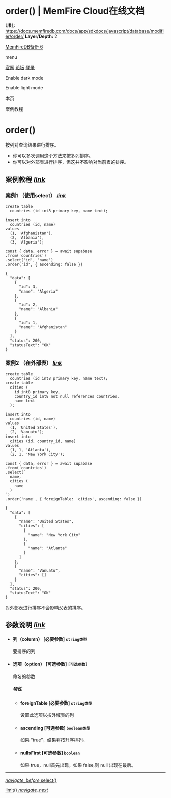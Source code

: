 # order() | MemFire Cloud在线文档

**URL:** https://docs.memfiredb.com/docs/app/sdkdocs/javascript/database/modifier/order/
**Layer/Depth:** 2

[MemFireDB备份 6](/)

menu

[官网](https://memfiredb.com/)
[论坛](https://community.memfiredb.com/)
[登录](https://cloud.memfiredb.com/auth/login)

Enable dark mode

Enable light mode

本页

案例教程

# order()

按列对查询结果进行排序。

* 你可以多次调用这个方法来按多列排序。
* 你可以对外部表进行排序，但这并不影响对当前表的排序。

## 案例教程 [*link*](#%e6%a1%88%e4%be%8b%e6%95%99%e7%a8%8b)

### 案例1 （使用select） [*link*](#%e6%a1%88%e4%be%8b1--%e4%bd%bf%e7%94%a8select)

```
create table
  countries (id int8 primary key, name text);

insert into
  countries (id, name)
values
  (1, 'Afghanistan'),
  (2, 'Albania'),
  (3, 'Algeria');
```

```
const { data, error } = await supabase
.from('countries')
.select('id', 'name')
.order('id', { ascending: false })
```

```
{
  "data": [
    {
      "id": 3,
      "name": "Algeria"
    },
    {
      "id": 2,
      "name": "Albania"
    },
    {
      "id": 1,
      "name": "Afghanistan"
    }
  ],
  "status": 200,
  "statusText": "OK"
}
```

### 案例2 （在外部表） [*link*](#%e6%a1%88%e4%be%8b2--%e5%9c%a8%e5%a4%96%e9%83%a8%e8%a1%a8)

```
create table
  countries (id int8 primary key, name text);
create table
  cities (
    id int8 primary key,
    country_id int8 not null references countries,
    name text
  );

insert into
  countries (id, name)
values
  (1, 'United States'),
  (2, 'Vanuatu');
insert into
  cities (id, country_id, name)
values
  (1, 1, 'Atlanta'),
  (2, 1, 'New York City');
```

```
const { data, error } = await supabase
.from('countries')
.select(`
  name,
  cities (
    name
  )
`)
.order('name', { foreignTable: 'cities', ascending: false })
```

```
{
  "data": [
    {
      "name": "United States",
      "cities": [
        {
          "name": "New York City"
        },
        {
          "name": "Atlanta"
        }
      ]
    },
    {
      "name": "Vanuatu",
      "cities": []
    }
  ],
  "status": 200,
  "statusText": "OK"
}
```

对外部表进行排序不会影响父表的排序。

## 参数说明 [*link*](#%e5%8f%82%e6%95%b0%e8%af%b4%e6%98%8e)

* #### 列（column） [必要参数] `string类型`

  要排序的列
* #### 选项（option） [可选参数] `[可选参数]`

  命名的参数

  ##### 特性

  + #### foreignTable [必要参数] `string类型`

    设置此选项以按外域表的列
  + #### ascending [可选参数] `boolean类型`

    如果 “true”，结果将按升序排列。
  + #### nullsFirst [可选参数] `boolean`

    如果 true，null首先出现。如果 false,则 null 出现在最后。

---

[*navigate\_before* select()](/docs/app/sdkdocs/javascript/database/modifier/db-modifiers-select/)

[limit() *navigate\_next*](/docs/app/sdkdocs/javascript/database/modifier/limit/)